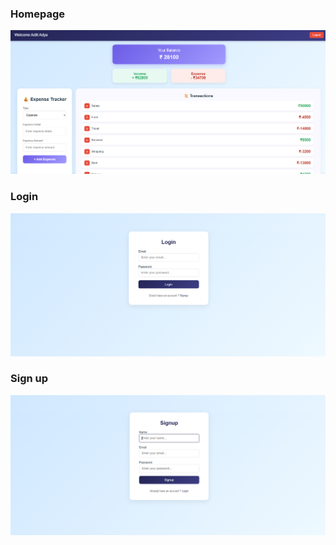 ### Homepage
![Homepage](screenshots/homepage.png)

### Login
![Login](screenshots/login.png)

### Sign up
![Sign up](screenshots/signup.png)
